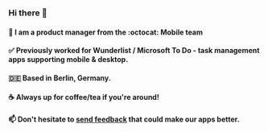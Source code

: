 ### Hi there 👋

#### 📱 I am a product manager from the :octocat: Mobile team 
#### ✅ Previously worked for Wunderlist / Microsoft To Do - task management apps supporting mobile & desktop.
#### 🇩🇪 Based in Berlin, Germany.
#### ☕️ Always up for coffee/tea if you're around!
#### 📫 Don't hesitate to [send feedback](https://github.com/github/feedback/discussions?discussions_q=category%3A%22Mobile+Feedback%22) that could make our apps better.
<!--
**candyho/candyho** is a ✨ _special_ ✨ repository because its `README.md` (this file) appears on your GitHub profile.

Here are some ideas to get you started:

- 🔭 I’m currently working on ...
- 🌱 I’m currently learning ...
- 👯 I’m looking to collaborate on ...
- 🤔 I’m looking for help with ...
- 💬 Ask me about ...
- 📫 How to reach me: ...
- 😄 Pronouns: ...
- ⚡ Fun fact: ...
-->
